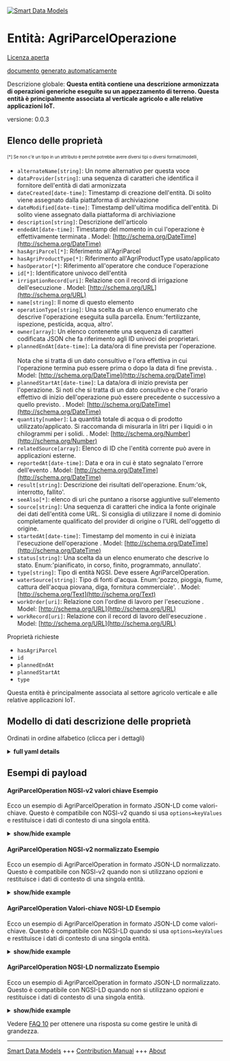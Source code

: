 <!-- 10-Header -->    
[![Smart Data Models](https://smartdatamodels.org/wp-content/uploads/2022/01/SmartDataModels_logo.png "Logo")](https://smartdatamodels.org)    
Entità: AgriParcelOperazione    
============================<!-- /10-Header -->    
<!-- 15-License -->    
[Licenza aperta](https://github.com/smart-data-models//dataModel.Agrifood/blob/master/AgriParcelOperation/LICENSE.md)    
[documento generato automaticamente](https://docs.google.com/presentation/d/e/2PACX-1vTs-Ng5dIAwkg91oTTUdt8ua7woBXhPnwavZ0FxgR8BsAI_Ek3C5q97Nd94HS8KhP-r_quD4H0fgyt3/pub?start=false&loop=false&delayms=3000#slide=id.gb715ace035_0_60)    
<!-- /15-License -->    
<!-- 20-Description -->    
Descrizione globale: **Questa entità contiene una descrizione armonizzata di operazioni generiche eseguite su un appezzamento di terreno. Questa entità è principalmente associata al verticale agricolo e alle relative applicazioni IoT.**    
versione: 0.0.3    
<!-- /20-Description -->    
<!-- 30-PropertiesList -->    
## Elenco delle proprietà    
<sup><sub>[*] Se non c'è un tipo in un attributo è perché potrebbe avere diversi tipi o diversi formati/modelli</sub></sup>.    
- `alternateName[string]`: Un nome alternativo per questa voce  - `dataProvider[string]`: una sequenza di caratteri che identifica il fornitore dell'entità di dati armonizzata  - `dateCreated[date-time]`: Timestamp di creazione dell'entità. Di solito viene assegnato dalla piattaforma di archiviazione  - `dateModified[date-time]`: Timestamp dell'ultima modifica dell'entità. Di solito viene assegnato dalla piattaforma di archiviazione  - `description[string]`: Descrizione dell'articolo  - `endedAt[date-time]`: Timestamp del momento in cui l'operazione è effettivamente terminata  . Model: [http://schema.org/DateTime](http://schema.org/DateTime)- `hasAgriParcel[*]`: Riferimento all'AgriParcel  - `hasAgriProductType[*]`: Riferimento all'AgriProductType usato/applicato  - `hasOperator[*]`: Riferimento all'operatore che conduce l'operazione  - `id[*]`: Identificatore univoco dell'entità  - `irrigationRecord[uri]`: Relazione con il record di irrigazione dell'esecuzione  . Model: [http://schema.org/URL](http://schema.org/URL)- `name[string]`: Il nome di questo elemento  - `operationType[string]`: Una scelta da un elenco enumerato che descrive l'operazione eseguita sulla parcella. Enum:'fertilizzante, ispezione, pesticida, acqua, altro'.  - `owner[array]`: Un elenco contenente una sequenza di caratteri codificata JSON che fa riferimento agli ID univoci dei proprietari.  - `plannedEndAt[date-time]`: La data/ora di fine prevista per l'operazione. <br/><br/>Nota che si tratta di un dato consultivo e l'ora effettiva in cui l'operazione termina può essere prima o dopo la data di fine prevista.  . Model: [http://schema.org/DateTime](http://schema.org/DateTime)- `plannedStartAt[date-time]`: La data/ora di inizio prevista per l'operazione. Si noti che si tratta di un dato consultivo e che l'orario effettivo di inizio dell'operazione può essere precedente o successivo a quello previsto.  . Model: [http://schema.org/DateTime](http://schema.org/DateTime)- `quantity[number]`: La quantità totale di acqua o di prodotto utilizzato/applicato. Si raccomanda di misurarla in litri per i liquidi o in chilogrammi per i solidi.  . Model: [http://schema.org/Number](http://schema.org/Number)- `relatedSource[array]`: Elenco di ID che l'entità corrente può avere in applicazioni esterne.  - `reportedAt[date-time]`: Data e ora in cui è stato segnalato l'errore dell'evento  . Model: [http://schema.org/DateTime](http://schema.org/DateTime)- `result[string]`: Descrizione dei risultati dell'operazione. Enum:'ok, interrotto, fallito'.  - `seeAlso[*]`: elenco di uri che puntano a risorse aggiuntive sull'elemento  - `source[string]`: Una sequenza di caratteri che indica la fonte originale dei dati dell'entità come URL. Si consiglia di utilizzare il nome di dominio completamente qualificato del provider di origine o l'URL dell'oggetto di origine.  - `startedAt[date-time]`: Timestamp del momento in cui è iniziata l'esecuzione dell'operazione  . Model: [http://schema.org/DateTime](http://schema.org/DateTime)- `status[string]`: Una scelta da un elenco enumerato che descrive lo stato. Enum:'pianificato, in corso, finito, programmato, annullato'.  - `type[string]`: Tipo di entità NGSI. Deve essere AgriParcelOperation.  - `waterSource[string]`: Tipo di fonti d'acqua. Enum:'pozzo, pioggia, fiume, cattura dell'acqua piovana, diga, fornitura commerciale'.  . Model: [http://schema.org/Text](http://schema.org/Text)- `workOrder[uri]`: Relazione con l'ordine di lavoro per l'esecuzione  . Model: [http://schema.org/URL](http://schema.org/URL)- `workRecord[uri]`: Relazione con il record di lavoro dell'esecuzione  . Model: [http://schema.org/URL](http://schema.org/URL)<!-- /30-PropertiesList -->    
<!-- 35-RequiredProperties -->    
Proprietà richieste    
- `hasAgriParcel`  - `id`  - `plannedEndAt`  - `plannedStartAt`  - `type`  <!-- /35-RequiredProperties -->    
<!-- 40-RequiredProperties -->    
Questa entità è principalmente associata al settore agricolo verticale e alle relative applicazioni IoT.    
<!-- /40-RequiredProperties -->    
<!-- 50-DataModelHeader -->    
## Modello di dati descrizione delle proprietà    
Ordinati in ordine alfabetico (clicca per i dettagli)    
<!-- /50-DataModelHeader -->    
<!-- 60-ModelYaml -->    
<details><summary><strong>full yaml details</strong></summary>      
```yaml    
AgriParcelOperation:      
  description: This entity contains a harmonised description of a generic operations performed on a parcel of land. This entity is primarily associated with the agricultural vertical and related IoT applications.      
  properties:      
    alternateName:      
      description: An alternative name for this item      
      type: string      
      x-ngsi:      
        type: Property      
    dataProvider:      
      description: A sequence of characters identifying the provider of the harmonised data entity      
      type: string      
      x-ngsi:      
        type: Property      
    dateCreated:      
      description: Entity creation timestamp. This will usually be allocated by the storage platform      
      format: date-time      
      type: string      
      x-ngsi:      
        type: Property      
    dateModified:      
      description: Timestamp of the last modification of the entity. This will usually be allocated by the storage platform      
      format: date-time      
      type: string      
      x-ngsi:      
        type: Property      
    description:      
      description: A description of this item      
      type: string      
      x-ngsi:      
        type: Property      
    endedAt:      
      description: Timestamp when the operation actually finished      
      format: date-time      
      type: string      
      x-ngsi:      
        model: http://schema.org/DateTime      
        type: Property      
    hasAgriParcel:      
      anyOf:      
        - description: Identifier format of any NGSI entity      
          maxLength: 256      
          minLength: 1      
          pattern: ^[\w\-\.\{\}\$\+\*\[\]`|~^@!,:\\]+$      
          type: string      
          x-ngsi:      
            type: Property      
        - description: Identifier format of any NGSI entity      
          format: uri      
          type: string      
          x-ngsi:      
            type: Property      
      description: Reference to the AgriParcel      
      x-ngsi:      
        type: Relationship      
    hasAgriProductType:      
      anyOf:      
        - description: Identifier format of any NGSI entity      
          maxLength: 256      
          minLength: 1      
          pattern: ^[\w\-\.\{\}\$\+\*\[\]`|~^@!,:\\]+$      
          type: string      
          x-ngsi:      
            type: Property      
        - description: Identifier format of any NGSI entity      
          format: uri      
          type: string      
          x-ngsi:      
            type: Property      
      description: Reference to the AgriProductType used/applied      
      x-ngsi:      
        type: Relationship      
    hasOperator:      
      anyOf:      
        - description: Identifier format of any NGSI entity      
          maxLength: 256      
          minLength: 1      
          pattern: ^[\w\-\.\{\}\$\+\*\[\]`|~^@!,:\\]+$      
          type: string      
          x-ngsi:      
            type: Property      
        - description: Identifier format of any NGSI entity      
          format: uri      
          type: string      
          x-ngsi:      
            type: Property      
      description: Reference to the operator conducting the operation      
      x-ngsi:      
        type: Relationship      
    id:      
      anyOf:      
        - description: Identifier format of any NGSI entity      
          maxLength: 256      
          minLength: 1      
          pattern: ^[\w\-\.\{\}\$\+\*\[\]`|~^@!,:\\]+$      
          type: string      
          x-ngsi:      
            type: Property      
        - description: Identifier format of any NGSI entity      
          format: uri      
          type: string      
          x-ngsi:      
            type: Property      
      description: Unique identifier of the entity      
      x-ngsi:      
        type: Property      
    irrigationRecord:      
      description: Relationship with the irrigation record of the execution      
      format: uri      
      type: string      
      x-ngsi:      
        model: http://schema.org/URL      
        type: Relationship      
    name:      
      description: The name of this item      
      type: string      
      x-ngsi:      
        type: Property      
    operationType:      
      description: 'A choice from an enumerated list describing the operation performed on the parcel. Enum:''fertiliser, inspection, pesticide, water, other'''      
      enum:      
        - fertiliser      
        - inspection      
        - pesticide      
        - water      
        - other      
      type: string      
      x-ngsi:      
        type: Property      
    owner:      
      description: A List containing a JSON encoded sequence of characters referencing the unique Ids of the owner(s)      
      items:      
        anyOf:      
          - description: Identifier format of any NGSI entity      
            maxLength: 256      
            minLength: 1      
            pattern: ^[\w\-\.\{\}\$\+\*\[\]`|~^@!,:\\]+$      
            type: string      
            x-ngsi:      
              type: Property      
          - description: Identifier format of any NGSI entity      
            format: uri      
            type: string      
            x-ngsi:      
              type: Property      
        description: Unique identifier of the entity      
        x-ngsi:      
          type: Property      
      type: array      
      x-ngsi:      
        type: Property      
    plannedEndAt:      
      description: The planned end date/timestamp for the operation. <br/><br/>Note that this is advisory and the actual time the operation finishes may be before or after the planned end      
      format: date-time      
      type: string      
      x-ngsi:      
        model: http://schema.org/DateTime      
        type: Property      
    plannedStartAt:      
      description: The planned start date/timestamp for the operation. Note that this is advisory and the actual time the operation starts may be before or after the planned start      
      format: date-time      
      type: string      
      x-ngsi:      
        model: http://schema.org/DateTime      
        type: Property      
    quantity:      
      description: The total quantity of water or product used/ applied. It is recommended this is measured in litres for liquids or kilogrammes for solids      
      minimum: 0      
      type: number      
      x-ngsi:      
        model: http://schema.org/Number      
        type: Property      
    relatedSource:      
      description: List of IDs the current entity may have in external applications      
      items:      
        properties:      
          application:      
            anyOf:      
              - description: Identifier format of any NGSI entity      
                maxLength: 256      
                minLength: 1      
                pattern: ^[\w\-\.\{\}\$\+\*\[\]`|~^@!,:\\]+$      
                type: string      
                x-ngsi:      
                  type: Property      
              - description: Identifier format of any NGSI entity      
                format: uri      
                type: string      
                x-ngsi:      
                  type: Property      
            description: Unique identifier of the entity      
            x-ngsi:      
              type: Property      
          applicationEntityId:      
            description: Identifier in the external application      
            type: string      
            x-ngsi:      
              type: Property      
        type: object      
      type: array      
      x-ngsi:      
        type: Property      
    reportedAt:      
      description: Timestamp when the event fault was reported      
      format: date-time      
      type: string      
      x-ngsi:      
        model: http://schema.org/DateTime      
        type: Property      
    result:      
      description: 'A description of the results of the operation. Enum:''ok, aborted, failed'''      
      enum:      
        - ok      
        - aborted      
        - failed      
      type: string      
      x-ngsi:      
        type: Property      
    seeAlso:      
      description: list of uri pointing to additional resources about the item      
      oneOf:      
        - items:      
            format: uri      
            type: string      
          minItems: 1      
          type: array      
        - format: uri      
          type: string      
      x-ngsi:      
        type: Property      
    source:      
      description: 'A sequence of characters giving the original source of the entity data as a URL. Recommended to be the fully qualified domain name of the source provider, or the URL to the source object'      
      type: string      
      x-ngsi:      
        type: Property      
    startedAt:      
      description: Timestamp when the operation actually started to be performed      
      format: date-time      
      type: string      
      x-ngsi:      
        model: http://schema.org/DateTime      
        type: Property      
    status:      
      description: 'A choice from an enumerated list describing the status. Enum:''planned, ongoing, finished, scheduled, cancelled'''      
      enum:      
        - planned      
        - ongoing      
        - finished      
        - scheduled      
        - cancelled      
      type: string      
      x-ngsi:      
        type: Property      
    type:      
      description: NGSI Entity Type. It has to be AgriParcelOperation      
      enum:      
        - AgriParcelOperation      
      type: string      
      x-ngsi:      
        type: Property      
    waterSource:      
      description: 'Type of water sources. Enum:''borehole, rainfall, river, rainwater capture, water dam, commercial supply'''      
      enum:      
        - borehole      
        - rainfall      
        - river      
        - rainwater capture      
        - water dam      
        - commercial supply      
      type: string      
      x-ngsi:      
        model: http://schema.org/Text      
        type: Property      
    workOrder:      
      description: Relationship with the workorder for the execution      
      format: uri      
      type: string      
      x-ngsi:      
        model: http://schema.org/URL      
        type: Relationship      
    workRecord:      
      description: Relationship with the work record of the execution      
      format: uri      
      type: string      
      x-ngsi:      
        model: http://schema.org/URL      
        type: Relationship      
  required:      
    - id      
    - type      
    - hasAgriParcel      
    - plannedStartAt      
    - plannedEndAt      
  type: object      
  x-derived-from: ""      
  x-disclaimer: 'Redistribution and use in source and binary forms, with or without modification, are permitted  provided that the license conditions are met. Copyleft (c) 2022 Contributors to Smart Data Models Program'      
  x-license-url: https://github.com/smart-data-models/dataModel.Agrifood/blob/master/AgriParcelOperation/LICENSE.md      
  x-model-schema: https://smart-data-models.github.io/dataModel.Agrifood/AgriParcelOperation/schema.json      
  x-model-tags: ""      
  x-version: 0.0.3      
```    
</details>      
<!-- /60-ModelYaml -->    
<!-- 70-MiddleNotes -->    
<!-- /70-MiddleNotes -->    
<!-- 80-Examples -->    
## Esempi di payload    
#### AgriParcelOperation NGSI-v2 valori chiave Esempio    
Ecco un esempio di AgriParcelOperation in formato JSON-LD come valori-chiave. Questo è compatibile con NGSI-v2 quando si usa `options=keyValues` e restituisce i dati di contesto di una singola entità.    
<details><summary><strong>show/hide example</strong></summary>      
```json  
{  
  "id": "urn:ngsi-ld:AgriParcelOperation:e1e9d3a3-074f-46f1-9375-52000d05a62b",  
  "type": "AgriParcelOperation",  
  "dateCreated": "2017-01-01T01:20:00Z",  
  "dateModified": "2017-05-04T12:30:00Z",  
  "relatedSource": [  
    {  
      "application": "urn:ngsi-ld:AgriApp:72d9fb43-53f8-4ec8-a33c-fa931360259a",  
      "applicationEntityId": "app:parcelop1"  
    }  
  ],  
  "seeAlso": [  
    "https://example.org/concept/agriparcelop",  
    "https://datamodel.org/example/agriparcelop"  
  ],  
  "hasAgriParcel": "urn:ngsi-ld:AgriParcel:318366a9-7643-4d8e-9a11-c76a8c29d8eb",  
  "operationType": "fertiliser",  
  "description": "Monthly fertiliser application",  
  "result": "ok",  
  "plannedStartAt": "2016-08-22T10:18:16Z",  
  "plannedEndAt": "2016-08-28T10:18:16Z",  
  "status": "finished",  
  "hasOperator": "urn:ngsi-ld:Person:fce9dcbc-4479-11e8-9de1-cb228de7a15c",  
  "startedAt": "2016-08-22T10:18:16Z",  
  "endedAt": "2016-08-28T10:18:16Z",  
  "reportedAt": "2016-08-28T10:18:16Z",  
  "hasAgriProductType": "urn:ngsi-ld:AgriProductType:a8f616b8-13fb-473a-8e61-b7a80c6c93ec",  
  "quantity": 40,  
  "waterSource": "rainwater capture",  
  "workOrder": "https://example.com/agriparcelrecords/workorder1",  
  "workRecord": "https://example.com/agriparcelrecords/workrecord1",  
  "irrigationRecord": "https://example.com/agriparcelrecords/irrigationrecord1"  
}  
```  
</details>    
#### AgriParcelOperation NGSI-v2 normalizzato Esempio    
Ecco un esempio di AgriParcelOperation in formato JSON-LD normalizzato. Questo è compatibile con NGSI-v2 quando non si utilizzano opzioni e restituisce i dati di contesto di una singola entità.    
<details><summary><strong>show/hide example</strong></summary>      
```json  
{  
  "id": "urn:ngsi-ld:AgriParcelOperation:e1e9d3a3-074f-46f1-9375-52000d05a62b",  
  "type": "AgriParcelOperation",  
  "dateCreated": {  
    "type": "DateTime",  
    "value": "2017-01-01T01:20:00Z"  
  },  
  "dateModified": {  
    "type": "DateTime",  
    "value": "2017-05-04T12:30:00Z"  
  },  
  "relatedSource": {  
    "type": "StructuredValue",  
    "value": [  
      {  
        "application": "urn:ngsi-ld:AgriApp:72d9fb43-53f8-4ec8-a33c-fa931360259a",  
        "applicationEntityId": "app:parcelop1"  
      }  
    ]  
  },  
  "seeAlso": {  
    "type": "StructuredValue",  
    "value": [  
      "https://example.org/concept/agriparcelop",  
      "https://datamodel.org/example/agriparcelop"  
    ]  
  },  
  "hasAgriParcel": {  
    "type": "Text",  
    "value": "urn:ngsi-ld:AgriParcel:318366a9-7643-4d8e-9a11-c76a8c29d8eb"  
  },  
  "operationType": {  
    "type": "Text",  
    "value": "fertiliser"  
  },  
  "description": {  
    "type": "Text",  
    "value": "Monthly fertiliser application"  
  },  
  "result": {  
    "type": "Text",  
    "value": "ok"  
  },  
  "plannedStartAt": {  
    "type": "DateTime",  
    "value": "2016-08-22T10:18:16Z"  
  },  
  "plannedEndAt": {  
    "type": "DateTime",  
    "value": "2016-08-28T10:18:16Z"  
  },  
  "status": {  
    "type": "Text",  
    "value": "finished"  
  },  
  "hasOperator": {  
    "type": "Text",  
    "value": "urn:ngsi-ld:Person:fce9dcbc-4479-11e8-9de1-cb228de7a15c"  
  },  
  "startedAt": {  
    "type": "DateTime",  
    "value": "2016-08-22T10:18:16Z"  
  },  
  "endedAt": {  
    "type": "DateTime",  
    "value": "2016-08-28T10:18:16Z"  
  },  
  "reportedAt": {  
    "type": "DateTime",  
    "value": "2016-08-28T10:18:16Z"  
  },  
  "hasAgriProductType": {  
    "type": "Text",  
    "value": "urn:ngsi-ld:AgriProductType:a8f616b8-13fb-473a-8e61-b7a80c6c93ec"  
  },  
  "quantity": {  
    "type": "Number",  
    "value": 40  
  },  
  "waterSource": {  
    "type": "Text",  
    "value": "rainwater capture"  
  },  
  "workOrder": {  
    "type": "Text",  
    "value": "https://example.com/agriparcelrecords/workorder1"  
  },  
  "workRecord": {  
    "type": "Text",  
    "value": "https://example.com/agriparcelrecords/workrecord1"  
  },  
  "irrigationRecord": {  
    "type": "Text",  
    "value": "https://example.com/agriparcelrecords/irrigationrecord1"  
  }  
}  
```  
</details>    
#### AgriParcelOperation Valori-chiave NGSI-LD Esempio    
Ecco un esempio di AgriParcelOperation in formato JSON-LD come valori-chiave. Questo è compatibile con NGSI-LD quando si usa `options=keyValues` e restituisce i dati di contesto di una singola entità.    
<details><summary><strong>show/hide example</strong></summary>      
```json  
{  
  "id": "urn:ngsi-ld:AgriParcelOperation:e1e9d3a3-074f-46f1-9375-52000d05a62b",  
  "type": "AgriParcelOperation",  
  "createdAt": "2017-01-01T01:20:00Z",  
  "description": "Monthly fertiliser application",  
  "endedAt": "2016-08-22T10:18:16Z",  
  "hasAgriParcel": "urn:ngsi-ld:AgriParcel:318366a9-7643-4d8e-9a11-c76a8c29d8eb",  
  "hasAgriProductType": "urn:ngsi-ld:AgriProductType:a8f616b8-13fb-473a-8e61-b7a80c6c93ec",  
  "hasOperator": "urn:ngsi-ld:Person:fce9dcbc-4479-11e8-9de1-cb228de7a15c",  
  "irrigationRecord": "https://example.com/agriparcelrecords/irrigationrecord1",  
  "modifiedAt": "2017-05-04T12:30:00Z",  
  "operationType": "fertiliser",  
  "plannedEndAt": "2016-08-22T10:18:16Z",  
  "plannedStartAt": "2016-08-22T10:18:16Z",  
  "quantity": 40,  
  "relatedSource": [  
    {  
      "application": "urn:ngsi-ld:AgriApp:72d9fb43-53f8-4ec8-a33c-fa931360259a",  
      "applicationEntityId": "app:parcelop1"  
    }  
  ],  
  "reportedAt": "2016-08-22T10:18:16Z",  
  "result": "ok",  
  "seeAlso": [  
    "https://example.org/concept/agriparcelop",  
    "https://datamodel.org/example/agriparcelop"  
  ],  
  "startedAt": "2016-08-22T10:18:16Z",  
  "status": "finished",  
  "waterSource": "rainwater capture",  
  "workOrder": "https://example.com/agriparcelrecords/workorder1",  
  "workRecord": "https://example.com/agriparcelrecords/workrecord1",  
  "@context": [  
    "https://uri.etsi.org/ngsi-ld/v1/ngsi-ld-core-context.jsonld",  
    "https://raw.githubusercontent.com/smart-data-models/dataModel.Agrifood/master/context.jsonld"  
  ]  
}  
```  
</details>    
#### AgriParcelOperation NGSI-LD normalizzato Esempio    
Ecco un esempio di AgriParcelOperation in formato JSON-LD normalizzato. Questo è compatibile con NGSI-LD quando non si utilizzano opzioni e restituisce i dati di contesto di una singola entità.    
<details><summary><strong>show/hide example</strong></summary>      
```json  
{  
    "id": "urn:ngsi-ld:AgriParcelOperation:e1e9d3a3-074f-46f1-9375-52000d05a62b",  
    "type": "AgriParcelOperation",  
    "createdAt": "2017-01-01T01:20:00Z",  
    "description": {  
        "type": "Property",  
        "value": "Monthly fertiliser application"  
    },  
    "endedAt": {  
        "type": "Property",  
        "value": {  
            "@type": "DateTime",  
            "@value": "2016-08-22T10:18:16Z"  
        }  
    },  
    "hasAgriParcel": {  
        "type": "Relationship",  
        "object": "urn:ngsi-ld:AgriParcel:318366a9-7643-4d8e-9a11-c76a8c29d8eb"  
    },  
    "hasAgriProductType": {  
        "type": "Relationship",  
        "object": "urn:ngsi-ld:AgriProductType:a8f616b8-13fb-473a-8e61-b7a80c6c93ec"  
    },  
    "hasOperator": {  
        "type": "Relationship",  
        "object": "urn:ngsi-ld:Person:fce9dcbc-4479-11e8-9de1-cb228de7a15c"  
    },  
    "irrigationRecord": {  
        "type": "Property",  
        "value": "https://example.com/agriparcelrecords/irrigationrecord1"  
    },  
    "modifiedAt": "2017-05-04T12:30:00Z",  
    "operationType": {  
        "type": "Property",  
        "value": "fertiliser"  
    },  
    "plannedEndAt": {  
        "type": "Property",  
        "value": {  
            "@type": "DateTime",  
            "@value": "2016-08-22T10:18:16Z"  
        }  
    },  
    "plannedStartAt": {  
        "type": "Property",  
        "value": {  
            "@type": "DateTime",  
            "@value": "2016-08-22T10:18:16Z"  
        }  
    },  
    "quantity": {  
        "type": "Property",  
        "value": 40,  
        "unitCode": "KGM"  
    },  
    "relatedSource": {  
        "type": "Property",  
        "value": [  
            {  
                "application": "urn:ngsi-ld:AgriApp:72d9fb43-53f8-4ec8-a33c-fa931360259a",  
                "applicationEntityId": "app:parcelop1"  
            }  
        ]  
    },  
    "reportedAt": {  
        "type": "Property",  
        "value": {  
            "@type": "DateTime",  
            "@value": "2016-08-22T10:18:16Z"  
        }  
    },  
    "result": {  
        "type": "Property",  
        "value": "ok"  
    },  
    "seeAlso": {  
        "type": "Property",  
        "value": [  
            "https://example.org/concept/agriparcelop",  
            "https://datamodel.org/example/agriparcelop"  
        ]  
    },  
    "startedAt": {  
        "type": "Property",  
        "value": {  
            "@type": "DateTime",  
            "@value": "2016-08-22T10:18:16Z"  
        }  
    },  
    "status": {  
        "type": "Property",  
        "value": "finished"  
    },  
    "waterSource": {  
        "type": "Property",  
        "value": "rainwater capture"  
    },  
    "workOrder": {  
        "type": "Property",  
        "value": "https://example.com/agriparcelrecords/workorder1"  
    },  
    "workRecord": {  
        "type": "Property",  
        "value": "https://example.com/agriparcelrecords/workrecord1"  
    },  
    "@context": [  
        "https://uri.etsi.org/ngsi-ld/v1/ngsi-ld-core-context.jsonld",  
        "https://raw.githubusercontent.com/smart-data-models/dataModel.Agrifood/master/context.jsonld"  
    ]  
}  
```  
</details><!-- /80-Examples -->    
<!-- 90-FooterNotes -->    
<!-- /90-FooterNotes -->    
<!-- 95-Units -->    
Vedere [FAQ 10](https://smartdatamodels.org/index.php/faqs/) per ottenere una risposta su come gestire le unità di grandezza.    
<!-- /95-Units -->    
<!-- 97-LastFooter -->    
---    
[Smart Data Models](https://smartdatamodels.org) +++ [Contribution Manual](https://bit.ly/contribution_manual) +++ [About](https://bit.ly/Introduction_SDM)<!-- /97-LastFooter -->    
